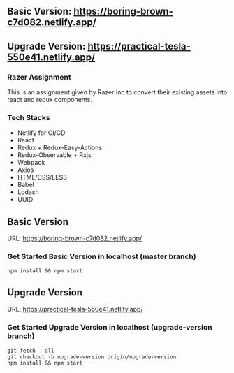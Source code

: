 ## Basic Version: https://boring-brown-c7d082.netlify.app/
## Upgrade Version: https://practical-tesla-550e41.netlify.app/

### Razer Assignment
This is an assignment given by Razer Inc to convert their existing assets into react and redux components.

### Tech Stacks
- Netlify for CI/CD
- React
- Redux + Redux-Easy-Actions
- Redux-Observable + Rxjs
- Webpack
- Axios
- HTML/CSS/LESS
- Babel
- Lodash
- UUID

## Basic Version
URL: https://boring-brown-c7d082.netlify.app/

### Get Started Basic Version in localhost (master branch)
```
npm install && npm start
```

## Upgrade Version
URL: https://practical-tesla-550e41.netlify.app/

### Get Started Upgrade Version in localhost (upgrade-version branch)
```
git fetch --all
git checkout -b upgrade-version origin/upgrade-version
npm install && npm start
```
